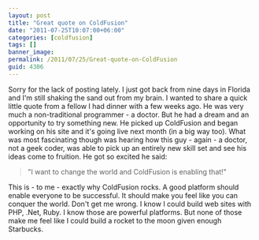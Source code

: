 ```yaml
---
layout: post
title: "Great quote on ColdFusion"
date: "2011-07-25T10:07:00+06:00"
categories: [coldfusion]
tags: []
banner_image: 
permalink: /2011/07/25/Great-quote-on-ColdFusion
guid: 4306
---
```


Sorry for the lack of posting lately. I just got back from nine days in Florida and I'm still shaking the sand out from my brain. I wanted to share a quick little quote from a fellow I had dinner with a few weeks ago. He was very much a non-traditional programmer - a doctor. But he had a dream and an opportunity to try something new. He picked up ColdFusion and began working on his site and it's going live next month (in a big way too). What was most fascinating though was hearing how this guy - again - a doctor, not a geek coder, was able to pick up an entirely new skill set and see his ideas come to fruition. He got so excited he said:

<blockquote>
&quot;I want to change the world and ColdFusion is enabling that!&quot;
</blockquote>

This is - to me - exactly why ColdFusion rocks. A good platform should enable everyone to be successful. It should make you feel like you can conquer the world. Don't get me wrong. I know I could build web sites with PHP, .Net, Ruby. I know those are powerful platforms. But none of those make me feel like I could build a rocket to the moon given enough Starbucks.